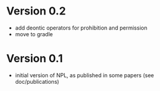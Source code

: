 # Version 0.2

- add deontic operators for prohibition and permission
- move to gradle

# Version 0.1

- initial version of NPL, as published in some papers
  (see doc/publications)